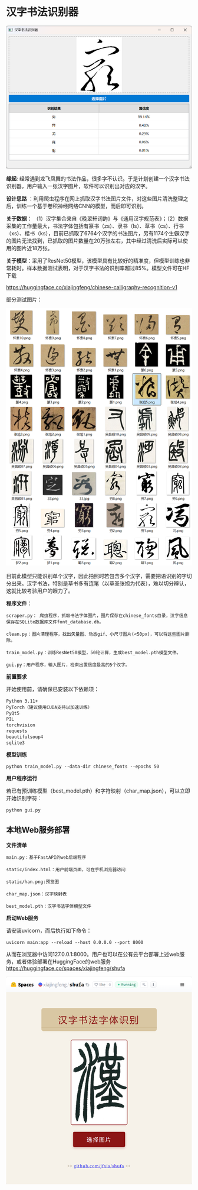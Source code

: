 # 汉字书法识别器

![screenshot](/assets/screenshot.png)

**缘起**: 经常遇到龙飞凤舞的书法作品，很多字不认识。于是计划创建一个汉字书法识别器，用户输入一张汉字图片，软件可以识别出对应的汉字。

**设计思路** ：利用爬虫程序在网上抓取汉字书法图片文件，对这些图片清洗整理之后，训练一个基于卷积神经网络CNN的模型，而后即可识别。

**关于数据**： （1）汉字集合来自《晚翠轩词韵》与《通用汉字规范表》；（2）数据采集的工作量最大，书法字体包括有篆书（zs）、隶书（ls）、草书（cs）、行书（xs）、楷书（ks），目前已抓取了6764个汉字的书法图片，另有1174个生僻汉字的图片无法找到，已抓取的图片数量在20万张左右，其中经过清洗后实际可以使用的图片近18万张。

**关于模型**：采用了ResNet50模型，该模型具有比较好的精准度，但模型训练也非常耗时。样本数据测试表明，对于汉字书法的识别率超过85%。模型文件可在HF下载 

https://huggingface.co/xiajingfeng/chinese-calligraphy-recognition-v1

部分测试图片：

![test](/assets/test.png)

目前此模型只能识别单个汉字，因此拍照时若包含多个汉字，需要把语识别的字切分出来。汉字书法，特别是草书多有连笔（以草圣张旭为代表），难以切分辨认，这就比较考验用户的眼力了。

**程序文件**：
```
scraper.py： 爬虫程序，抓取书法字体图片，图片保存在chinese_fonts目录，汉字信息保存在SQLite数据库文件font_database.db。

clean.py：图片清理程序，找出矢量图、动态gif、小尺寸图片(<50px)，可以将这些图片删除。

train_model.py：训练ResNet50模型，50轮计算，生成best_model.pth模型文件。

gui.py：用户程序，输入图片，检索出置信度最高的5个汉字。
```
**前置要求**

开始使用前，请确保已安装以下依赖项：

```
Python 3.11+
PyTorch（建议使用CUDA支持以加速训练）
PyQt5
PIL
torchvision
requests
beautifulsoup4
sqlite3
```

**模型训练**

```
python train_model.py --data-dir chinese_fonts --epochs 50
```

**用户程序运行**

若已有预训练模型（best_model.pth）和字符映射（char_map.json），可以立即开始识别字符：

```
python gui.py
```


## 本地Web服务部署

**文件清单**

```
main.py：基于FastAPI的web后端程序

static/index.html：用户前端页面，可在手机浏览器访问

static/han.png:预览图

char_map.json：汉字映射表

best_model.pth：汉字书法字体模型文件
```

**启动Web服务**

请安装uvicorn，而后执行如下命令：

```
uvicorn main:app --reload --host 0.0.0.0 --port 8000
```

从而在浏览器中访问127.0.0.1:8000。用户也可以在公有云平台部署上述web服务，或者体验部署在HuggingFace的web服务 https://huggingface.co/spaces/xiajingfeng/shufa

![screenshot](/assets/screenshot2.png)
